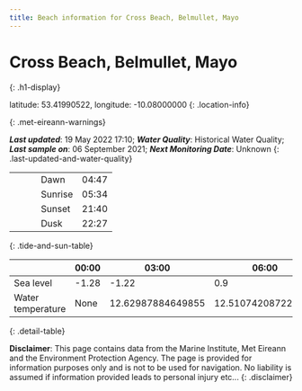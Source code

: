 ```yaml
---
title: Beach information for Cross Beach, Belmullet, Mayo
---
```

# Cross Beach, Belmullet, Mayo 
{: .h1-display}

latitude: 53.41990522, longitude: -10.08000000
{: .location-info}


{: .met-eireann-warnings}

___Last updated___: 19 May 2022 17:10; ___Water Quality___: Historical Water Quality;
___Last sample on___: 06 September 2021; ___Next Monitoring Date___: Unknown
{: .last-updated-and-water-quality}

|   |   |   |   |   |
|---|---|---|---|---|
|   |   |   | Dawn  | 04:47 |
|   |   |   | Sunrise  | 05:34 |
|   |   |   | Sunset  | 21:40 |
|   |   |   | Dusk  | 22:27 |
{: .tide-and-sun-table}

<div></div>

| | 00:00 | 03:00 | 06:00 | 09:00 | 12:00 | 15:00 | 18:00 | 21:00 |
|---|---|---|---|---|---|---|---|---|
| Sea level | -1.28 | -1.22 | 0.9 | 0.96| -1 | -1.06 | 1.05 | 1.41 |
| Water temperature | None | 12.62987884649855 | 12.510742087224628 | 12.493161901952382 | 12.650131045591554 | 12.749401051871978 | 12.758753856782947 | 12.738908322863091 |
{: .detail-table}

__Disclaimer__: This page contains data from the Marine Institute,
Met Eireann and the Environment Protection Agency. The page is provided for
information purposes only and is not to be used for navigation. No liability
is assumed if information provided leads to personal injury etc...
{: .disclaimer}